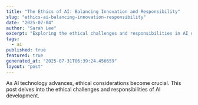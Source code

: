 ```yaml
---
title: "The Ethics of AI: Balancing Innovation and Responsibility"
slug: "ethics-ai-balancing-innovation-responsibility"
date: "2025-07-04"
author: "Sarah Lee"
excerpt: "Exploring the ethical challenges and responsibilities in AI development."
tags:
  - ai
published: true
featured: true
generated_at: "2025-07-31T06:39:24.456659"
layout: "post"
---
```


As AI technology advances, ethical considerations become crucial. This post delves into the ethical challenges and responsibilities of AI development.